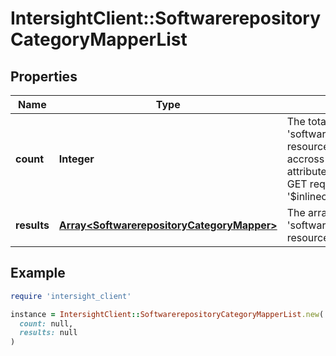 # IntersightClient::SoftwarerepositoryCategoryMapperList

## Properties

| Name | Type | Description | Notes |
| ---- | ---- | ----------- | ----- |
| **count** | **Integer** | The total number of &#39;softwarerepository.CategoryMapper&#39; resources matching the request, accross all pages. The &#39;Count&#39; attribute is included when the HTTP GET request includes the &#39;$inlinecount&#39; parameter. | [optional] |
| **results** | [**Array&lt;SoftwarerepositoryCategoryMapper&gt;**](SoftwarerepositoryCategoryMapper.md) | The array of &#39;softwarerepository.CategoryMapper&#39; resources matching the request. | [optional] |

## Example

```ruby
require 'intersight_client'

instance = IntersightClient::SoftwarerepositoryCategoryMapperList.new(
  count: null,
  results: null
)
```


